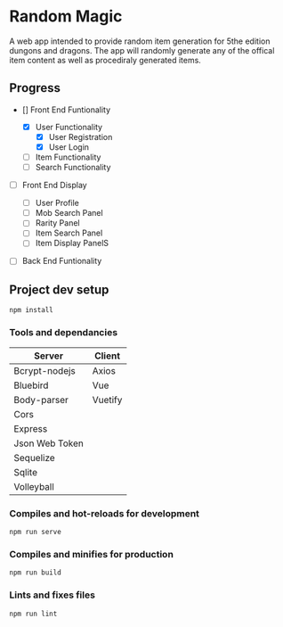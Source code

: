 # Random Magic

A web app intended to provide random item generation for 5the edition dungons and dragons. The app will randomly generate any of the offical item content as well as procediraly generated items.

## Progress

- [] Front End Funtionality

  - [x] User Functionality
    - [x] User Registration
    - [x] User Login
  - [ ] Item Functionality
  - [ ] Search Functionality

- [ ] Front End Display

  - [ ] User Profile
  - [ ] Mob Search Panel
  - [ ] Rarity Panel
  - [ ] Item Search Panel
  - [ ] Item Display PanelS

- [ ] Back End Funtionality

## Project dev setup

```
npm install
```

### Tools and dependancies

| Server         | Client  |
| -------------- | ------- |
| Bcrypt-nodejs  | Axios   |
| Bluebird       | Vue     |
| Body-parser    | Vuetify |
| Cors           |
| Express        |
| Json Web Token |
| Sequelize      |
| Sqlite         |
| Volleyball     |

### Compiles and hot-reloads for development

```
npm run serve
```

### Compiles and minifies for production

```
npm run build
```

### Lints and fixes files

```
npm run lint
```
